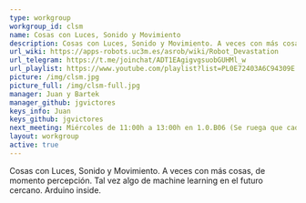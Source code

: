 ```yaml
---
type: workgroup
workgroup_id: clsm
name: Cosas con Luces, Sonido y Movimiento
description: Cosas con Luces, Sonido y Movimiento. A veces con más cosas, de momento percepción. Tal vez algo de machine learning en el futuro cercano. -> Arduino inside.
url_wiki: https://apps-robots.uc3m.es/asrob/wiki/Robot_Devastation
url_telegram: https://t.me/joinchat/ADT1EAgigvgsuobGUHMl_w
url_playlist: https://www.youtube.com/playlist?list=PL0E72403A6C94309E
picture: /img/clsm.jpg
picture_full: /img/clsm-full.jpg
manager: Juan y Bartek
manager_github: jgvictores
keys_info: Juan
keys_github: jgvictores
next_meeting: Miércoles de 11:00h a 13:00h en 1.0.B06 (Se ruega que cada participante traiga su portátil o equipo!)
layout: workgroup
active: true
---
```


Cosas con Luces, Sonido y Movimiento. A veces con más cosas, de momento percepción. Tal vez algo de machine learning en el futuro cercano. Arduino inside.
